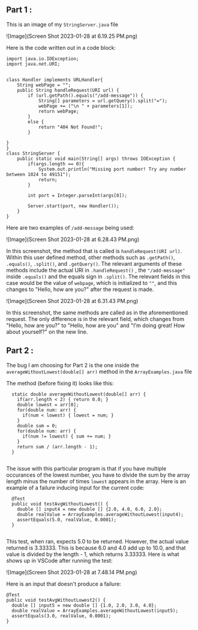 __Part 1__ : 
---

This is an image of my `StringServer.java` file

![Image](Screen Shot 2023-01-28 at 6.19.25 PM.png)

Here is the code written out in a code block:
```
import java.io.IOException;
import java.net.URI;


class Handler implements URLHandler{
    String webPage = "";
    public String handleRequest(URI url) {
        if (url.getPath().equals("/add-message")) {
            String[] parameters = url.getQuery().split("=");
            webPage += ("\n " + parameters[1]);
            return webPage;
        }
        else {
            return "404 Not Found!"; 
        }
        
}
}
class StringServer {
    public static void main(String[] args) throws IOException {
        if(args.length == 0){
            System.out.println("Missing port number! Try any number between 1024 to 49151");
            return;
        }

        int port = Integer.parseInt(args[0]);

        Server.start(port, new Handler());
    }
}
```
Here are two examples of `/add-message` being used:

![Image](Screen Shot 2023-01-28 at 6.28.43 PM.png)

In this screenshot, the method that is called is `handleRequest(URI url)`. Within this user defined method, other methods such as `.getPath()`, `.equals()`, `.split()`, and `.getQuery()`. The relevant arguments of these methods include the actual URI in `.handleRequest()` , the `"/add-message"` 
inside `.equals()` and the equals sign in `.split()`. The relevant fields in this case would be the value of `webpage`, which is initialized to `""`, and this changes to "Hello, how are you?" after the request is made.

![Image](Screen Shot 2023-01-28 at 6.31.43 PM.png)

In this screenshot, the same methods are called as in the aforementioned request. The only difference is in the relevant field, which changes from "Hello, how are you?" to "Hello, how are you" and "I'm doing great! How about yourself?" on the new line.


__Part 2__ : 
---

The bug I am choosing for Part 2 is the one inside the `averageWithoutLowest(double[] arr)` method in the `ArrayExamples.java` file

The method (before fixing it) looks like this:

```
  static double averageWithoutLowest(double[] arr) {
    if(arr.length < 2) { return 0.0; }
    double lowest = arr[0];
    for(double num: arr) {
      if(num < lowest) { lowest = num; }
    }
    double sum = 0;
    for(double num: arr) {
      if(num != lowest) { sum += num; }
    }
    return sum / (arr.length - 1);
  }
  
  ```
The issue with this particular program is that if you have multiple occurances of the lowest number, you have to divide the sum by the array length minus the number of times `lowest` appears in the array. Here is an example of a failure inducing input for the current code:

```
  @Test
  public void testAvgWithoutLowest() {
    double [] input4 = new double [] {2.0, 4.0, 6.0, 2.0};
    double realValue = ArrayExamples.averageWithoutLowest(input4);
    assertEquals(5.0, realValue, 0.0001);
  }
  
  ```
  This test, when ran, expects 5.0 to be returned. However, the actual value returned is 3.33333. This is because 6.0 and 4.0 add up to 10.0, and that value is divided by the length - 1, which returns 3.33333. Here is what shows up in VSCode after running the test:
  
  ![Image](Screen Shot 2023-01-28 at 7.48.14 PM.png)
  
  
  Here is an input that doesn't produce a failure:
  
  ```
  @Test
  public void testAvgWithoutLowest2() {
    double [] input5 = new double [] {1.0, 2.0, 3.0, 4.0};
    double realValue = ArrayExamples.averageWithoutLowest(input5);
    assertEquals(3.0, realValue, 0.0001);
  }
  
  ```
  
